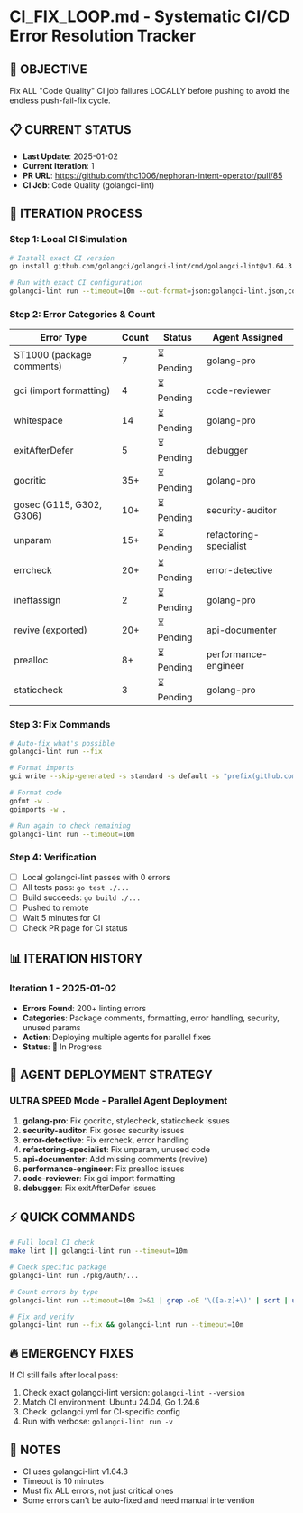 # CI_FIX_LOOP.md - Systematic CI/CD Error Resolution Tracker

## 🎯 OBJECTIVE
Fix ALL "Code Quality" CI job failures LOCALLY before pushing to avoid the endless push-fail-fix cycle.

## 📋 CURRENT STATUS
- **Last Update**: 2025-01-02
- **Current Iteration**: 1
- **PR URL**: https://github.com/thc1006/nephoran-intent-operator/pull/85
- **CI Job**: Code Quality (golangci-lint)

## 🔄 ITERATION PROCESS

### Step 1: Local CI Simulation
```bash
# Install exact CI version
go install github.com/golangci/golangci-lint/cmd/golangci-lint@v1.64.3

# Run with exact CI configuration
golangci-lint run --timeout=10m --out-format=json:golangci-lint.json,colored-line-number
```

### Step 2: Error Categories & Count
| Error Type | Count | Status | Agent Assigned |
|------------|-------|--------|----------------|
| ST1000 (package comments) | 7 | ⏳ Pending | golang-pro |
| gci (import formatting) | 4 | ⏳ Pending | code-reviewer |
| whitespace | 14 | ⏳ Pending | golang-pro |
| exitAfterDefer | 5 | ⏳ Pending | debugger |
| gocritic | 35+ | ⏳ Pending | golang-pro |
| gosec (G115, G302, G306) | 10+ | ⏳ Pending | security-auditor |
| unparam | 15+ | ⏳ Pending | refactoring-specialist |
| errcheck | 20+ | ⏳ Pending | error-detective |
| ineffassign | 2 | ⏳ Pending | golang-pro |
| revive (exported) | 20+ | ⏳ Pending | api-documenter |
| prealloc | 8+ | ⏳ Pending | performance-engineer |
| staticcheck | 3 | ⏳ Pending | golang-pro |

### Step 3: Fix Commands
```bash
# Auto-fix what's possible
golangci-lint run --fix

# Format imports
gci write --skip-generated -s standard -s default -s "prefix(github.com/nephio-project/nephoran-intent-operator)" .

# Format code
gofmt -w .
goimports -w .

# Run again to check remaining
golangci-lint run --timeout=10m
```

### Step 4: Verification
- [ ] Local golangci-lint passes with 0 errors
- [ ] All tests pass: `go test ./...`
- [ ] Build succeeds: `go build ./...`
- [ ] Pushed to remote
- [ ] Wait 5 minutes for CI
- [ ] Check PR page for CI status

## 📊 ITERATION HISTORY

### Iteration 1 - 2025-01-02
- **Errors Found**: 200+ linting errors
- **Categories**: Package comments, formatting, error handling, security, unused params
- **Action**: Deploying multiple agents for parallel fixes
- **Status**: 🔄 In Progress

## 🚀 AGENT DEPLOYMENT STRATEGY

### ULTRA SPEED Mode - Parallel Agent Deployment
1. **golang-pro**: Fix gocritic, stylecheck, staticcheck issues
2. **security-auditor**: Fix gosec security issues
3. **error-detective**: Fix errcheck, error handling
4. **refactoring-specialist**: Fix unparam, unused code
5. **api-documenter**: Add missing comments (revive)
6. **performance-engineer**: Fix prealloc issues
7. **code-reviewer**: Fix gci import formatting
8. **debugger**: Fix exitAfterDefer issues

## ⚡ QUICK COMMANDS

```bash
# Full local CI check
make lint || golangci-lint run --timeout=10m

# Check specific package
golangci-lint run ./pkg/auth/...

# Count errors by type
golangci-lint run --timeout=10m 2>&1 | grep -oE '\([a-z]+\)' | sort | uniq -c

# Fix and verify
golangci-lint run --fix && golangci-lint run --timeout=10m
```

## 🔥 EMERGENCY FIXES

If CI still fails after local pass:
1. Check exact golangci-lint version: `golangci-lint --version`
2. Match CI environment: Ubuntu 24.04, Go 1.24.6
3. Check .golangci.yml for CI-specific config
4. Run with verbose: `golangci-lint run -v`

## 📝 NOTES
- CI uses golangci-lint v1.64.3
- Timeout is 10 minutes
- Must fix ALL errors, not just critical ones
- Some errors can't be auto-fixed and need manual intervention